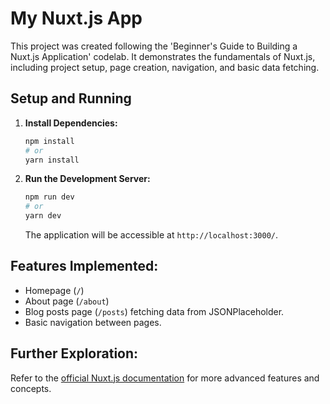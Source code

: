 # My Nuxt.js App

This project was created following the 'Beginner's Guide to Building a Nuxt.js Application' codelab. It demonstrates the fundamentals of Nuxt.js, including project setup, page creation, navigation, and basic data fetching.

## Setup and Running

1.  **Install Dependencies:**
    ```bash
    npm install
    # or
    yarn install
    ```

2.  **Run the Development Server:**
    ```bash
    npm run dev
    # or
    yarn dev
    ```

    The application will be accessible at `http://localhost:3000/`.

## Features Implemented:

*   Homepage (`/`)
*   About page (`/about`)
*   Blog posts page (`/posts`) fetching data from JSONPlaceholder.
*   Basic navigation between pages.

## Further Exploration:

Refer to the [official Nuxt.js documentation](https://nuxt.com/docs) for more advanced features and concepts.